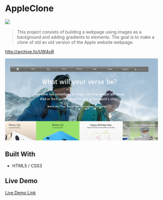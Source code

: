 # AppleClone

![](https://img.shields.io/badge/Microverse-blueviolet)

> This project consists of building a webpage using images as a background and adding gradients to elements. The goal is to make a clone of old an old version of the Apple website webpage.

http://archive.fo/UW4oR

![Alt text](https://github.com/guillainbisimwa/AppleClone/blob/features/images/ScreenShot.png "Screenshot")

## Built With

- HTML5 / CSS3

## Live Demo
[Live Demo Link](https://guillainbisimwa.github.io/AppleClone/ "Live Demo")

